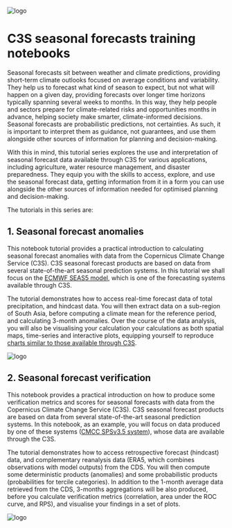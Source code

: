 ![logo](https://climate.copernicus.eu/sites/default/files/custom-uploads/branding/LogoLine_horizon_C3S.png)

# C3S seasonal forecasts training notebooks

Seasonal forecasts sit between weather and climate predictions, providing short-term climate outlooks focused on average conditions and variability. They help us to forecast what kind of season to expect, but not what will happen on a given day, providing forecasts over longer time horizons typically spanning several weeks to months. In this way, they help people and sectors prepare for climate-related risks and opportunities months in advance, helping society make smarter, climate-informed decisions. Seasonal forecasts are probabilistic predictions, not certainties. As such, it is important to interpret them as guidance, not guarantees, and use them alongside other sources of information for planning and decision-making.

With this in mind, this tutorial series explores the use and interpretation of seasonal forecast data available through C3S for various applications, including agriculture, water resource management, and disaster preparedness. They equip you with the skills to access, explore, and use the seasonal forecast data, getting information from it in a form you can use alongside the other sources of information needed for optimised planning and decision-making.

The tutorials in this series are:

## 1. Seasonal forecast anomalies

This notebook tutorial provides a practical introduction to calculating seasonal forecast anomalies with data from the Copernicus Climate Change Service (C3S). C3S seasonal forecast products are based on data from several state-of-the-art seasonal prediction systems. In this tutorial we shall focus on the [ECMWF SEAS5 model](https://confluence.ecmwf.int/display/CKB/Description+of+SEAS5+C3S+contribution), which is one of the forecasting systems available through C3S.

The tutorial demonstrates how to access real-time forecast data of total precipitation, and hindcast data. You will then extract data on a sub-region of South Asia, before computing a climate mean for the reference period, and calculating 3-month anomalies. Over the course of the data analysis, you will also be visualising your calculation your calculations as both spatial maps, time-series and interactive plots, equipping yourself to reproduce [charts similar to those available through C3S](https://climate.copernicus.eu/charts/c3s_seasonal/).

![logo](./img/.png)

## 2. Seasonal forecast verification

This notebook provides a practical introduction on how to produce some verification metrics and scores for seasonal forecasts with data from the Copernicus Climate Change Service (C3S). C3S seasonal forecast products are based on data from several state-of-the-art seasonal prediction systems. In this notebook, as an example, you will focus on data produced by one of these systems ([CMCC SPSv3.5 system](https://confluence.ecmwf.int/display/CKB/Description+of+CMCC-CM2-v20191201+C3S+contribution)), whose data are available through the C3S.

The tutorial demonstrates how to access retrospective forecast (hindcast) data, and complementary reanalysis data (ERA5, which combines observations with model outputs) from the CDS. You will then compute some deterministic products (anomalies) and some probabilistic products (probabilities for tercile categories). In addition to the 1-month average data retrieved from the CDS, 3-months aggregations will be also produced, before you calculate verification metrics (correlation, area under the ROC curve, and RPS), and visualise your findings in a set of plots.

![logo](./img/.png)
